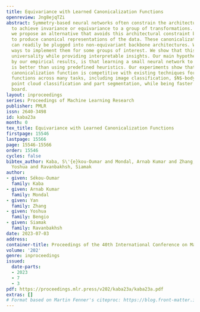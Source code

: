 ```yaml
---
title: Equivariance with Learned Canonicalization Functions
openreview: Jng8ejqTZi
abstract: Symmetry-based neural networks often constrain the architecture in order
  to achieve invariance or equivariance to a group of transformations. In this paper,
  we propose an alternative that avoids this architectural constraint by learning
  to produce canonical representations of the data. These canonicalization functions
  can readily be plugged into non-equivariant backbone architectures. We offer explicit
  ways to implement them for some groups of interest. We show that this approach enjoys
  universality while providing interpretable insights. Our main hypothesis, supported
  by our empirical results, is that learning a small neural network to perform canonicalization
  is better than using predefined heuristics. Our experiments show that learning the
  canonicalization function is competitive with existing techniques for learning equivariant
  functions across many tasks, including image classification, $N$-body dynamics prediction,
  point cloud classification and part segmentation, while being faster across the
  board.
layout: inproceedings
series: Proceedings of Machine Learning Research
publisher: PMLR
issn: 2640-3498
id: kaba23a
month: 0
tex_title: Equivariance with Learned Canonicalization Functions
firstpage: 15546
lastpage: 15566
page: 15546-15566
order: 15546
cycles: false
bibtex_author: Kaba, S\'{e}kou-Oumar and Mondal, Arnab Kumar and Zhang, Yan and Bengio,
  Yoshua and Ravanbakhsh, Siamak
author:
- given: Sékou-Oumar
  family: Kaba
- given: Arnab Kumar
  family: Mondal
- given: Yan
  family: Zhang
- given: Yoshua
  family: Bengio
- given: Siamak
  family: Ravanbakhsh
date: 2023-07-03
address: 
container-title: Proceedings of the 40th International Conference on Machine Learning
volume: '202'
genre: inproceedings
issued:
  date-parts:
  - 2023
  - 7
  - 3
pdf: https://proceedings.mlr.press/v202/kaba23a/kaba23a.pdf
extras: []
# Format based on Martin Fenner's citeproc: https://blog.front-matter.io/posts/citeproc-yaml-for-bibliographies/
---
```

